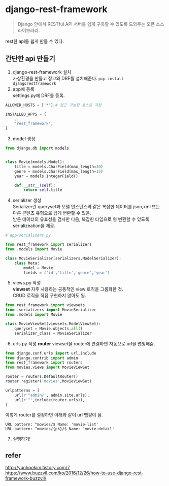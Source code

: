 # django-rest-framework
> Django 안에서 RESTful API 서버를 쉽게 구축할 수 있도록 도와주는 오픈 소스 라이브러리.

rest한 api를 쉽게 만들 수 있다.

## 간단한 api 만들기

1. django-rest-framework 설치  
가상환경을 만들고 장고와 DRF를 설치해준다. `pip install djangorestframework`
2. app에 등록  
settings.py에 DRF를 등록.
```python
ALLOWED_HOSTS = ['*'] # 접근 가능한 호스트 지정

INSTALLED_APPS = [
    ...
    'rest_framework',
]
```
3. model 생성
```python
from django.db import models


class Movie(models.Model):
    title = models.CharField(max_length=30)
    genre = models.CharField(max_length=15)
    year = models.IntegerField()

    def __str__(self):
        return self.title

```
4. serializer 생성  
Serializer란 queryset과 모델 인스턴스와 같은 복잡한 데이터를 json,xml 또는 다른 콘텐츠 유형으로 쉽게 변환할 수 있음.  
받은 데이터의 유효성을 검사한 다음, 복잡한 타입으로 형 변환할 수 있도록 serializeation을 제공.
```python
# app/serializers.py

from rest_framework import serializers
from .models import Movie

class MovieSerializer(serializers.ModelSerializer):
    class Meta:
        model = Movie
        fields = ('id','title','genre','year')
```
5. views.py 작성  
<b>viewset</b> 자주 사용하는 공통적인 view 로직을 그룹화한 것.  
CRUD 로직을 직접 구현하지 않아도 됨.
```python
from rest_framework import viewsets
from .serializers import MovieSerializer
from .models import Movie

class MovieViewSet(viewsets.ModelViewSet):
    queryset = Movie.objects.all()
    serializer_class = MovieSerializer
```
6. urls.py 작성
<b>router</b> viewset을 router에 연결하면 자동으로 url을 맵핑해줌.
```python
from django.conf.urls import url,include
from django.contrib import admin
from rest_framework import routers
from movies.views import MovieViewSet

router = routers.DefaultRouter()
router.register('movies',MovieViewSet)

urlpatterns = [
    url(r'^admin/', admin.site.urls),
    url(r'^',include(router.urls)),
]
```
이렇게 router를 설정하면 아래와 같이 url 맵핑이 됨.
```
URL pattern: ^movies/$ Name: 'movie-list' 
URL pattern: ^movies/{pk}/$ Name: 'movie-detail'
```
7. 실행하기!

## refer
http://yunhookim.tistory.com/7
https://www.buzzvil.com/ko/2016/12/26/how-to-use-django-rest-framework-buzzvil/
